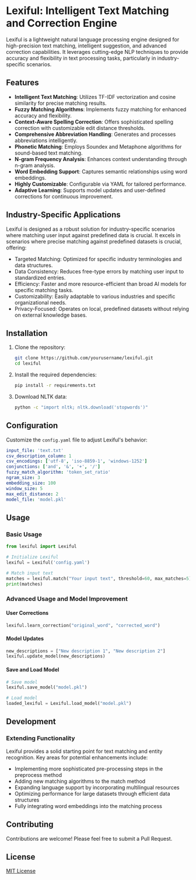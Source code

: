 # Lexiful: Intelligent Text Matching and Correction Engine

Lexiful is a lightweight natural language processing engine designed for high-precision text matching, intelligent suggestion, and advanced correction capabilities. It leverages cutting-edge NLP techniques to provide accuracy and flexibility in text processing tasks, particularly in industry-specific scenarios.

## Features

- **Intelligent Text Matching**: Utilizes TF-IDF vectorization and cosine similarity for precise matching results.
- **Fuzzy Matching Algorithms**: Implements fuzzy matching for enhanced accuracy and flexibility.
- **Context-Aware Spelling Correction**: Offers sophisticated spelling correction with customizable edit distance thresholds.
- **Comprehensive Abbreviation Handling**: Generates and processes abbreviations intelligently.
- **Phonetic Matching**: Employs Soundex and Metaphone algorithms for sound-based text matching.
- **N-gram Frequency Analysis**: Enhances context understanding through n-gram analysis.
- **Word Embedding Support**: Captures semantic relationships using word embeddings.
- **Highly Customizable**: Configurable via YAML for tailored performance.
- **Adaptive Learning**: Supports model updates and user-defined corrections for continuous improvement.

## Industry-Specific Applications

Lexiful is designed as a robust solution for industry-specific scenarios where matching user input against predefined data is crucial. It excels in scenarios where precise matching against predefined datasets is crucial, offering:

- Targeted Matching: Optimized for specific industry terminologies and data structures.
- Data Consistency: Reduces free-type errors by matching user input to standardized entries.
- Efficiency: Faster and more resource-efficient than broad AI models for specific matching tasks.
- Customizability: Easily adaptable to various industries and specific organizational needs.
- Privacy-Focused: Operates on local, predefined datasets without relying on external knowledge bases.


## Installation

1. Clone the repository:
    ```bash
    git clone https://github.com/yourusername/lexiful.git
    cd lexiful
    ```

2. Install the required dependencies:
    ```bash
    pip install -r requirements.txt
    ```

3. Download NLTK data:
    ```bash
    python -c "import nltk; nltk.download('stopwords')"
    ```

## Configuration

Customize the `config.yaml` file to adjust Lexiful's behavior:

```yaml
input_file: 'text.txt'
csv_description_column: 1
csv_encodings: ['utf-8', 'iso-8859-1', 'windows-1252']
conjunctions: ['and', '&', '+', '/']
fuzzy_match_algorithm: 'token_set_ratio'
ngram_size: 3
embedding_size: 100
window_size: 5
max_edit_distance: 2
model_file: 'model.pkl'
```

## Usage
### Basic Usage
```python
from lexiful import Lexiful

# Initialize Lexiful
lexiful = Lexiful('config.yaml')

# Match input text
matches = lexiful.match("Your input text", threshold=60, max_matches=5)
print(matches)
```

### Advanced Usage and Model Improvement
#### User Corrections
```python
lexiful.learn_correction("original_word", "corrected_word")
```

#### Model Updates
```python
new_descriptions = ["New description 1", "New description 2"]
lexiful.update_model(new_descriptions)
```

#### Save and Load Model
```python
# Save model
lexiful.save_model("model.pkl")

# Load model
loaded_lexiful = Lexiful.load_model("model.pkl")

```

## Development
### Extending Functionality

Lexiful provides a solid starting point for text matching and entity recognition. Key areas for potential enhancements include:

- Implementing more sophisticated pre-processing steps in the preprocess method
- Adding new matching algorithms to the match method
- Expanding language support by incorporating multilingual resources
- Optimizing performance for large datasets through efficient data structures
- Fully integrating word embeddings into the matching process

## Contributing
Contributions are welcome! Please feel free to submit a Pull Request.

## License
[MIT License](LICENSE)